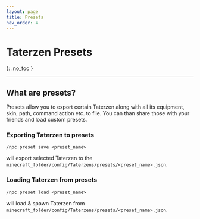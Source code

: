 ```yaml
---
layout: page
title: Presets
nav_order: 4
---
```


# Taterzen Presets
{: .no_toc }

---


## What are presets?

Presets allow you to export certain Taterzen along with all its equipment, skin, path, command action etc. to file.
You can than share those with your friends and load custom presets.

### Exporting Taterzen to presets
```
/npc preset save <preset_name>
```
will export selected Taterzen to the `minecraft_folder/config/Taterzens/presets/<preset_name>.json`.

### Loading Taterzen from presets
```
/npc preset load <preset_name>
```
will load & spawn Taterzen from `minecraft_folder/config/Taterzens/presets/<preset_name>.json`.


